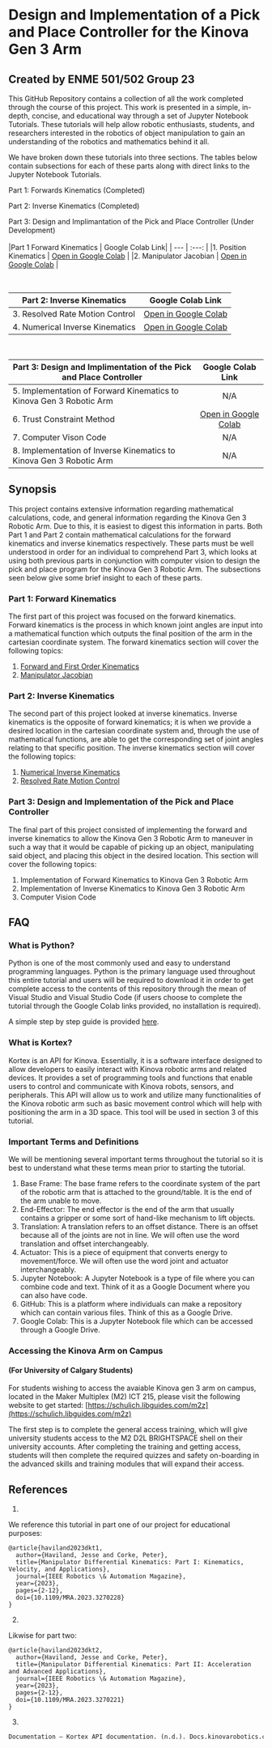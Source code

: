 # Design and Implementation of a Pick and Place Controller for the Kinova Gen 3 Arm

## Created by ENME 501/502 Group 23

This GitHub Repository contains a collection of all the work completed through the course of this project. This work is presented in a simple, in-depth, concise, and educational way through a set of Jupyter Notebook Tutorials. These tutorials will help allow robotic enthusiasts, students, and researchers interested in the robotics of object manipulation to gain an understanding of the robotics and mathematics behind it all. 

We have broken down these tutorials into three sections. The tables below contain subsections for each of these parts along with direct links to the Jupyter Notebook Tutorials.

Part 1: Forwards Kinematics (Completed)

Part 2: Inverse Kinematics (Completed)

Part 3: Design and Implimantation of the Pick and Place Controller (Under Development)
<br>
<br>
|Part 1 Forward Kinematics | Google Colab Link|
| ---                       | :---:                 |
|1. Position Kinematics                        | [Open in Google Colab](https://colab.research.google.com/drive/1g35uhfY7_xWpHOWx1P-7ra2q78EAMfEj?usp=sharing)                   |
|2. Manipulator Jacobian                        | [Open in Google Colab](https://colab.research.google.com/drive/1UusMWc5AYaRV8-5Zdo2Z9An0ylFIpavR?usp=sharing)                       |


<br>

|Part 2: Inverse Kinematics  | Google Colab Link|
| ---                        | :---:                 | 
|3. Resolved Rate Motion Control                     |[Open in Google Colab](https://colab.research.google.com/drive/1stDfdA4EYBy2L_KH_8mWTpmLZx1ZPEuX#scrollTo=BTOBDNN83A3n)                    |
|4. Numerical Inverse Kinematics                     |[Open in Google Colab](https://colab.research.google.com/drive/16Fr9mwFxgioye5OSf3-heZUe-vu89Pm2)                |

<br>

|Part 3: Design and Implimentation of the Pick and Place Controller| Google Colab Link|
| ---                                                              | :---:                 |
|5. Implementation of Forward Kinematics to Kinova Gen 3 Robotic Arm                                                              | N/A                       |
|6. Trust Constraint Method                   | [Open in Google Colab](https://colab.research.google.com/drive/1pJDImFs-ytFj88h5XOlPONxh1ScuNfLG#scrollTo=_bv8ODYZ4U52)                       |
|7. Computer Vison Code                        | N/A                       |
|8. Implementation of Inverse Kinematics to Kinova Gen 3 Robotic Arm                                                             | N/A                       |


## Synopsis

This project contains extensive information regarding mathematical calculations, code, and general information regarding the Kinova Gen 3 Robotic Arm. Due to this, it is easiest to digest this information in parts. Both Part 1 and Part 2 contain mathematical calculations for the forward kinematics and inverse kinematics respectively. These parts must be well understood in order for an individual to comprehend Part 3, which looks at using both previous parts in conjunction with computer vision to design the pick and place program for the Kinova Gen 3 Robotic Arm. The subsections seen below give some brief insight to each of these parts. 

### Part 1: Forward Kinematics
The first part of this project was focused on the forward kinematics. Forward kinematics is the process in which known joint angles are input into a mathematical function which outputs the final position of the arm in the cartesian coordinate system. The forward kinematics section will cover the following topics: 
1. [Forward and First Order Kinematics](https://github.com/LoiGeral/-UNOFFICIAL-ENME501-Kinova-Gen-3-Arm-Manipulation/blob/main/Part_1/1_Forward_and_First_Order_Kinematics.ipynb)
2. [Manipulator Jacobian](https://github.com/LoiGeral/-UNOFFICIAL-ENME501-Kinova-Gen-3-Arm-Manipulation/blob/main/Part_1/2_Manipulator_Jacobian.ipynb)

### Part 2: Inverse Kinematics
The second part of this project looked at inverse kinematics. Inverse kinematics is the opposite of forward kinematics; it is when we provide a desired location in the cartesian coordinate system and, through the use of mathematical functions, are able to get the corresponding set of joint angles relating to that specific position. The inverse kinematics section will cover the following topics: 
1. [Numerical Inverse Kinematics](https://github.com/LoiGeral/-UNOFFICIAL-ENME501-Kinova-Gen-3-Arm-Manipulation/tree/main/Part_2/Numerical_Inverse_Kinematics)
2. [Resolved Rate Motion Control](https://github.com/LoiGeral/-UNOFFICIAL-ENME501-Kinova-Gen-3-Arm-Manipulation/blob/main/Part_2/Resolved_Rate_Motion_Control.ipynb)


### Part 3: Design and Implementation of the Pick and Place Controller
The final part of this project consisted of implementing the forward and inverse kinematics to allow the Kinova Gen 3 Robotic Arm to maneuver in such a way that it would be capable of picking up an object, manipulating said object, and placing this object in the desired location. This section will cover the following topics:
1. Implementation of Forward Kinematics to Kinova Gen 3 Robotic Arm
2. Implementation of Inverse Kinematics to Kinova Gen 3 Robotic Arm
3. Computer Vision Code


## FAQ

### What is Python?
Python is one of the most commonly used and easy to understand programming languages. Python is the primary language used throughout this entire tutorial and users will be required to download it in order to get complete access to the contents of this repository through the mean of Visual Studio and Visual Studio Code (if users choose to complete the tutorial through the Google Colab links provided, no installation is required).

 A simple step by step guide is provided [here](Installation_Tutorials/Install_Python/Install_Python.md).


### What is Kortex?
Kortex is an API for Kinova. Essentially, it is a software interface designed to allow developers to easily interact with Kinova robotic arms and related devices. It provides a set of programming tools and functions that enable users to control and communicate with Kinova robots, sensors, and peripherals. This API will allow us to work and utilize many functionalities of the Kinova robotic arm such as basic movement control which will help with positioning the arm in a 3D space. This tool will be used in section 3 of this tutorial. 

### Important Terms and Definitions
We will be mentioning several important terms throughout the tutorial so it is best to understand what these terms mean prior to starting the tutorial.
1. Base Frame: The base frame refers to the coordinate system of the part of the robotic arm that is attached to the ground/table. It is the end of the arm unable to move.
2. End-Effector: The end effector is the end of the arm that usually contains a gripper or some sort of hand-like mechanism to lift objects.
3. Translation: A translation refers to an offset distance. There is an offset because all of the joints are not in line. We will often use the word translation and offset interchangeably.
4. Actuator: This is a piece of equipment that converts energy to movement/force. We will often use the word joint and actuator interchangeably.
6. Jupyter Notebook: A Jupyter Notebook is a type of file where you can combine code and text. Think of it as a Google Document where you can also have code.
7. GitHub: This is a platform where individuals can make a repository which can contain various files. Think of this as a Google Drive.
8. Google Colab: This is a Jupyter Notebook file which can be accessed through a Google Drive.

### Accessing the Kinova Arm on Campus
#### (For University of Calgary Students)
For students wishing to access the avaiable Kinova gen 3 arm on campus, located in the Maker Multiplex (M2) ICT 215, please visit the following website to get started:  [https://schulich.libguides.com/m2z](https://schulich.libguides.com/m2z)

The first step is to complete the general access training, which will give university students access to the M2 D2L BRIGHTSPACE shell on their university accounts. After completing the training and getting access, students will then complete the required quizzes and safety on-boarding in the advanced skills and training modules that will expand their access.

## References

1.
We reference this tutorial in part one of our project for educational purposes:
``` 
@article{haviland2023dkt1,
  author={Haviland, Jesse and Corke, Peter},
  title={Manipulator Differential Kinematics: Part I: Kinematics, Velocity, and Applications},
  journal={IEEE Robotics \& Automation Magazine}, 
  year={2023},
  pages={2-12},
  doi={10.1109/MRA.2023.3270228}
}
```
2.
Likwise for part two:
```
@article{haviland2023dkt2,
  author={Haviland, Jesse and Corke, Peter},
  title={Manipulator Differential Kinematics: Part II: Acceleration and Advanced Applications},
  journal={IEEE Robotics \& Automation Magazine}, 
  year={2023},
  pages={2-12},
  doi={10.1109/MRA.2023.3270221}
}
```
3.
```py
Documentation — Kortex API documentation. (n.d.). Docs.kinovarobotics.com. Retrieved March 1, 2024, from https://docs.kinovarobotics.com/index.html
```
‌
